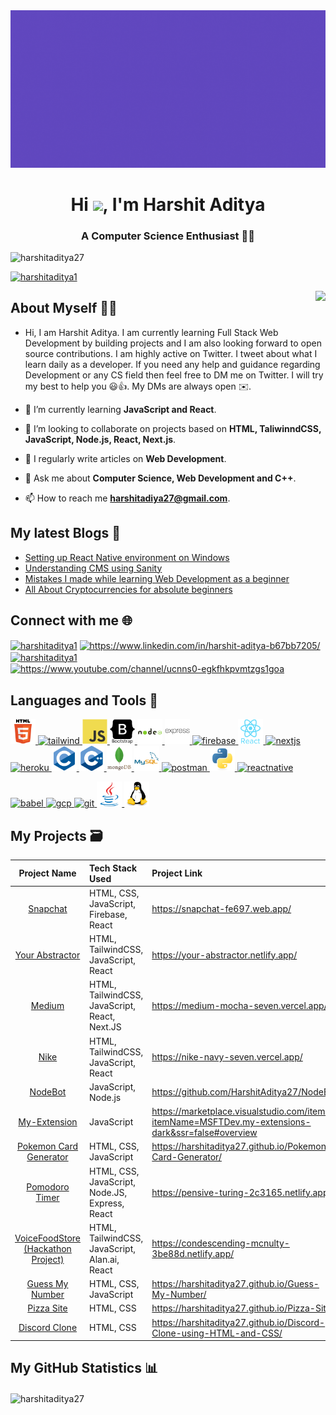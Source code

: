 <img src="full stack web developer.gif">
<h1 align="center">Hi <img src="https://github.com/TheDudeThatCode/TheDudeThatCode/blob/master/Assets/Hi.gif" width="29px">, I'm Harshit Aditya</h1>
<h3 align="center">A Computer Science Enthusiast 👨‍💻</h3>

<p align="left"> <img src="https://komarev.com/ghpvc/?username=harshitaditya27&label=Profile%20views&color=0e75b6&style=flat" alt="harshitaditya27" /> </p>

<p align="left"> <a href="https://twitter.com/harshitaditya1" target="blank"><img src="https://img.shields.io/twitter/follow/harshitaditya1?logo=twitter&style=for-the-badge" alt="harshitaditya1" /></a> </p>
<img align="right" src="https://media.giphy.com/media/4Zgy9QqzWU8C3ugvCa/giphy.gif">

## About Myself 👨‍🎓
- Hi, I am Harshit Aditya. I am currently learning Full Stack Web Development by building projects and I am also looking forward to open source contributions. I am highly active on Twitter. I tweet about what I learn daily as a developer. If you need any help and guidance regarding Development or any CS field then feel free to DM me on Twitter. I will try my best to help you 😃👍. My DMs are always open ✉️. 

- 🌱 I’m currently learning **JavaScript and React**.

- 👯 I’m looking to collaborate on projects based on **HTML, TaliwinndCSS, JavaScript, Node.js, React, Next.js**.

- 📝 I regularly write articles on **Web Development**.

- 💬 Ask me about **Computer Science, Web Development and C++**.

- 📫 How to reach me **harshitadiya27@gmail.com**.

## My latest Blogs 📒
<!-- BLOG-POST-LIST:START --> 
- [Setting up React Native environment on Windows](https://dev.to/harshitaditya1/setting-up-react-native-environment-on-windows-n09)
- [Understanding CMS using Sanity](https://dev.to/harshitaditya1/understanding-cms-using-sanity-4of)
- [Mistakes I made while learning Web Development as a beginner](https://dev.to/harshitaditya1/mistakes-i-made-while-learning-web-development-as-a-beginner-4m7n)
- [All About Cryptocurrencies for absolute beginners](https://dev.to/harshitaditya1/all-about-cryptocurrcies-for-absolute-beginners-m2)
<!-- BLOG-POST-LIST:END -->

## Connect with me 🌐
<p align="left">
<a href="https://twitter.com/harshitaditya1" target="blank"><img align="center" src="https://raw.githubusercontent.com/rahuldkjain/github-profile-readme-generator/master/src/images/icons/Social/twitter.svg" alt="harshitaditya1" height="30" width="40" /></a>
<a href="https://www.linkedin.com/in/harshitaditya/" target="blank"><img align="center" src="https://raw.githubusercontent.com/rahuldkjain/github-profile-readme-generator/master/src/images/icons/Social/linked-in-alt.svg" alt="https://www.linkedin.com/in/harshit-aditya-b67bb7205/" height="30" width="40" /></a> 
<a href="https://dev.to/harshitaditya1" target="blank"><img align="center" src="https://cdn.jsdelivr.net/npm/simple-icons@3.0.1/icons/dev-dot-to.svg" alt="harshitaditya1" height="30" width="40" /></a> 
<a href="https://www.youtube.com/c/https://www.youtube.com/channel/ucnns0-egkfhkpvmtzgs1goa" target="blank"><img align="center" src="https://raw.githubusercontent.com/rahuldkjain/github-profile-readme-generator/master/src/images/icons/Social/youtube.svg" alt="https://www.youtube.com/channel/ucnns0-egkfhkpvmtzgs1goa" height="30" width="40" /></a>
</p>

## Languages and Tools 🧰
<p align="left">  
<a href="https://www.w3.org/html/" target="_blank"> <img src="https://raw.githubusercontent.com/devicons/devicon/master/icons/html5/html5-original-wordmark.svg" alt="html5" width="40" height="40"/> </a><a href="https://tailwindcss.com/" target="_blank"> <img src="https://www.vectorlogo.zone/logos/tailwindcss/tailwindcss-icon.svg" alt="tailwind" width="40" height="40"/> </a><a href="https://developer.mozilla.org/en-US/docs/Web/JavaScript" target="_blank"> <img src="https://raw.githubusercontent.com/devicons/devicon/master/icons/javascript/javascript-original.svg" alt="javascript" width="40" height="40"/> </a><a href="https://getbootstrap.com" target="_blank"> <img src="https://raw.githubusercontent.com/devicons/devicon/master/icons/bootstrap/bootstrap-plain-wordmark.svg" alt="bootstrap" width="40" height="40"/> </a> <a href="https://nodejs.org" target="_blank"> <img src="https://raw.githubusercontent.com/devicons/devicon/master/icons/nodejs/nodejs-original-wordmark.svg" alt="nodejs" width="40" height="40"/> </a> <a href="https://expressjs.com" target="_blank"> <img src="https://raw.githubusercontent.com/devicons/devicon/master/icons/express/express-original-wordmark.svg" alt="express" width="40" height="40"/> </a> <a href="https://firebase.google.com/" target="_blank"> <img src="https://www.vectorlogo.zone/logos/firebase/firebase-icon.svg" alt="firebase" width="40" height="40"/> </a>  <a href="https://reactjs.org/" target="_blank"> <img src="https://raw.githubusercontent.com/devicons/devicon/master/icons/react/react-original-wordmark.svg" alt="react" width="40" height="40"/> </a> <a href="https://nextjs.org/" target="_blank"> <img src="https://cdn.worldvectorlogo.com/logos/nextjs-3.svg" alt="nextjs" width="40" height="40"/> </a>  <a href="https://heroku.com" target="_blank"> <img src="https://www.vectorlogo.zone/logos/heroku/heroku-icon.svg" alt="heroku" width="40" height="40"/> </a>  <a href="https://www.cprogramming.com/" target="_blank"> <img src="https://raw.githubusercontent.com/devicons/devicon/master/icons/c/c-original.svg" alt="c" width="40" height="40"/> </a> <a href="https://www.w3schools.com/cpp/" target="_blank"> <img src="https://raw.githubusercontent.com/devicons/devicon/master/icons/cplusplus/cplusplus-original.svg" alt="cplusplus" width="40" height="40"/> </a> 
   <a href="https://www.mongodb.com/" target="_blank"> <img src="https://raw.githubusercontent.com/devicons/devicon/master/icons/mongodb/mongodb-original-wordmark.svg" alt="mongodb" width="40" height="40"/> </a> <a href="https://www.mysql.com/" target="_blank"> <img src="https://raw.githubusercontent.com/devicons/devicon/master/icons/mysql/mysql-original-wordmark.svg" alt="mysql" width="40" height="40"/> </a><a href="https://postman.com" target="_blank"> <img src="https://www.vectorlogo.zone/logos/getpostman/getpostman-icon.svg" alt="postman" width="40" height="40"/> </a> <a href="https://www.python.org" target="_blank"> <img src="https://raw.githubusercontent.com/devicons/devicon/master/icons/python/python-original.svg" alt="python" width="40" height="40"/> </a> <a href="https://reactnative.dev/" target="_blank"> <img src="https://reactnative.dev/img/header_logo.svg" alt="reactnative" width="40" height="40"/> </a>  </p><a href="https://babeljs.io/" target="_blank"> <img src="https://www.vectorlogo.zone/logos/babeljs/babeljs-icon.svg" alt="babel" width="40" height="40"/> </a><a href="https://cloud.google.com" target="_blank"> <img src="https://www.vectorlogo.zone/logos/google_cloud/google_cloud-icon.svg" alt="gcp" width="40" height="40"/> </a> <a href="https://git-scm.com/" target="_blank"> <img src="https://www.vectorlogo.zone/logos/git-scm/git-scm-icon.svg" alt="git" width="40" height="40"/>  <a href="https://www.java.com" target="_blank"> <img src="https://raw.githubusercontent.com/devicons/devicon/master/icons/java/java-original.svg" alt="java" width="40" height="40"/> </a><a href="https://www.linux.org/" target="_blank"> <img src="https://raw.githubusercontent.com/devicons/devicon/master/icons/linux/linux-original.svg" alt="linux" width="40" height="40"/> </a> 
 
## My Projects 🗃️

| Project Name      | Tech Stack Used |  Project Link | 
| :---:        |    :----   |       :----   | 
| [Snapchat](https://github.com/HarshitAditya27/Snapchat)     | HTML, CSS, JavaScript, Firebase, React|  https://snapchat-fe697.web.app/  
| [Your Abstractor](https://github.com/HarshitAditya27/Your-Abstractor)     | HTML, TailwindCSS, JavaScript, React|  https://your-abstractor.netlify.app/    
| [Medium](https://github.com/HarshitAditya27/Medium)     | HTML, TailwindCSS, JavaScript, React, Next.JS|  https://medium-mocha-seven.vercel.app/ 
| [Nike](https://github.com/HarshitAditya27/Nike)     | HTML, TailwindCSS, JavaScript, React|  https://nike-navy-seven.vercel.app/
| [NodeBot](https://github.com/HarshitAditya27/NodeBot)     | JavaScript, Node.js  | https://github.com/HarshitAditya27/NodeBot
| [My-Extension](https://github.com/HarshitAditya27/My-Extension)     |JavaScript | https://marketplace.visualstudio.com/items?itemName=MSFTDev.my-extensions-dark&ssr=false#overview  | [Music Player](https://harshitaditya27.github.io/Music-Player/)     | HTML, CSS, JavaScript | https://harshitaditya27.github.io/Music-Player/
| [Pokemon Card Generator](https://github.com/HarshitAditya27/Pokemon-Card-Generator)     | HTML, CSS, JavaScript |  https://harshitaditya27.github.io/Pokemon-Card-Generator/      
| [Pomodoro Timer](https://github.com/HarshitAditya27/Pomodoro-Timer)     | HTML, CSS, JavaScript, Node.JS, Express, React|  https://pensive-turing-2c3165.netlify.app/   
| [VoiceFoodStore (Hackathon Project)](https://github.com/HarshitAditya27/voicefoodstore) | HTML, TailwindCSS, JavaScript, Alan.ai, React | https://condescending-mcnulty-3be88d.netlify.app/
| [Guess My Number](https://github.com/HarshitAditya27/Guess-My-Number)   | HTML, CSS, JavaScript |https://harshitaditya27.github.io/Guess-My-Number/ |   
| [Pizza Site](https://github.com/HarshitAditya27/Pizza-Site) | HTML, CSS | https://harshitaditya27.github.io/Pizza-Site/ |
| [Discord Clone](https://github.com/HarshitAditya27/Discord-Clone-using-HTML-and-CSS) | HTML, CSS | https://harshitaditya27.github.io/Discord-Clone-using-HTML-and-CSS/ 

<!--|Amazon Clone| HTML, TailwindCSS, JavaScript, Node.JS, Express, React, WebHooks, Firebase, Next.JS |https://amazon1-fz2z3gsex-harshitaditya27.vercel.app/||
-->

## My GitHub Statistics 📊

<!--
<p>&nbsp;<img align="center" src="https://github-readme-stats.vercel.app/api?username=harshitaditya27&show_icons=true&locale=en" alt="harshitaditya27" /></p>
--> 

 <p><img align="center" src="https://github-readme-streak-stats.herokuapp.com/?user=harshitaditya27&" alt="harshitaditya27" /></p> 

<!-- ![](https://activity-graph.herokuapp.com/graph?username=harshitaditya27&theme=github) -->
